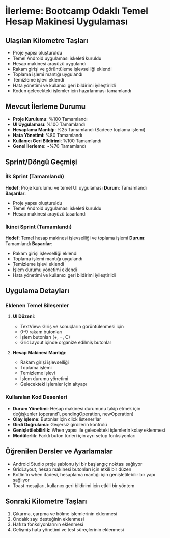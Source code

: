 # İlerleme: Bootcamp Odaklı Temel Hesap Makinesi Uygulaması

## Ulaşılan Kilometre Taşları
- Proje yapısı oluşturuldu
- Temel Android uygulaması iskeleti kuruldu
- Hesap makinesi arayüzü uygulandı
- Rakam girişi ve görüntüleme işlevselliği eklendi
- Toplama işlemi mantığı uygulandı
- Temizleme işlevi eklendi
- Hata yönetimi ve kullanıcı geri bildirimi iyileştirildi
- Kodun gelecekteki işlemler için hazırlanması tamamlandı

## Mevcut İlerleme Durumu
- **Proje Kurulumu**: %100 Tamamlandı
- **UI Uygulaması**: %100 Tamamlandı
- **Hesaplama Mantığı**: %25 Tamamlandı (Sadece toplama işlemi)
- **Hata Yönetimi**: %80 Tamamlandı
- **Kullanıcı Geri Bildirimi**: %100 Tamamlandı
- **Genel İlerleme**: ~%70 Tamamlandı

## Sprint/Döngü Geçmişi

### İlk Sprint (Tamamlandı)
**Hedef**: Proje kurulumu ve temel UI uygulaması
**Durum**: Tamamlandı
**Başarılar**:
- Proje yapısı oluşturuldu
- Temel Android uygulaması iskeleti kuruldu
- Hesap makinesi arayüzü tasarlandı

### İkinci Sprint (Tamamlandı)
**Hedef**: Temel hesap makinesi işlevselliği ve toplama işlemi
**Durum**: Tamamlandı
**Başarılar**:
- Rakam girişi işlevselliği eklendi
- Toplama işlemi mantığı uygulandı
- Temizleme işlevi eklendi
- İşlem durumu yönetimi eklendi
- Hata yönetimi ve kullanıcı geri bildirimi iyileştirildi

## Uygulama Detayları

### Eklenen Temel Bileşenler
1. **UI Düzeni**:
   - TextView: Giriş ve sonuçların görüntülenmesi için
   - 0-9 rakam butonları
   - İşlem butonları (+, =, C)
   - GridLayout içinde organize edilmiş butonlar

2. **Hesap Makinesi Mantığı**:
   - Rakam girişi işlevselliği
   - Toplama işlemi
   - Temizleme işlevi
   - İşlem durumu yönetimi
   - Gelecekteki işlemler için altyapı

### Kullanılan Kod Desenleri
- **Durum Yönetimi**: Hesap makinesi durumunu takip etmek için değişkenler (operand1, pendingOperation, newOperation)
- **Olay İşleme**: Butonlar için click listener'lar
- **Girdi Doğrulama**: Geçersiz girdilerin kontrolü
- **Genişletilebilirlik**: When yapısı ile gelecekteki işlemlerin kolay eklenmesi
- **Modülerlik**: Farklı buton türleri için ayrı setup fonksiyonları

## Öğrenilen Dersler ve Ayarlamalar
- Android Studio proje şablonu iyi bir başlangıç noktası sağlıyor
- GridLayout, hesap makinesi butonları için etkili bir düzen
- Kotlin'in when ifadesi, hesaplama mantığı için genişletilebilir bir yapı sağlıyor
- Toast mesajları, kullanıcı geri bildirimi için etkili bir yöntem

## Sonraki Kilometre Taşları
1. Çıkarma, çarpma ve bölme işlemlerinin eklenmesi
2. Ondalık sayı desteğinin eklenmesi
3. Hafıza fonksiyonlarının eklenmesi
4. Gelişmiş hata yönetimi ve test süreçlerinin eklenmesi
